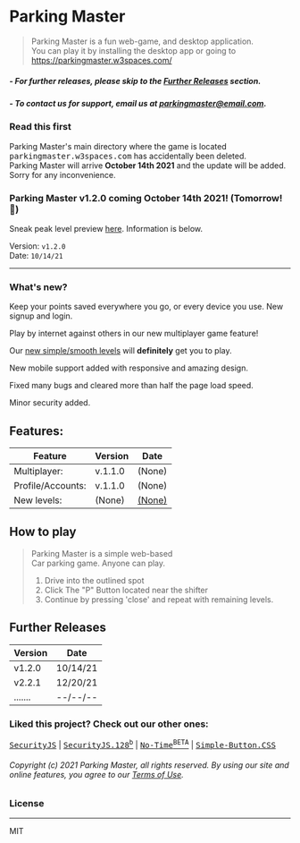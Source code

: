 # Parking Master
> Parking Master is a fun web-game, and desktop application.<br>
> You can play it by installing the desktop app or going to<br>
> https://parkingmaster.w3spaces.com/
##### - For further releases, please skip to the <a href="#further-releases">Further Releases</a> section.
##### - To contact us for support, email us at <a href="mailto:parkingmaster@email.com">parkingmaster@email.com</a>.
### Read this first
Parking Master's main directory where the game is located <kbd>parkingmaster.w3spaces.com</kbd> has accidentally been deleted.<br>
Parking Master will arrive **October 14th 2021** and the update will be added. Sorry for any inconvenience.
<!--## Parking Master desktop app released!
An all-new parking master desktop application.<br>
You can follow instructions below to install it.<br>
## ➖ Installing it
&#707; Windows 10 via <a href='https://www.npmjs.com/'>NPM:</a>
```
$ npm install Parking-Master
```
## ➖ Launch the application
```
$ cd Parking-Master
$ npm start
```-->
### Parking Master v1.2.0 coming October 14th 2021! (Tomorrow! 🎉)
Sneak peak level preview [here](https://parking-master.github.io/Parking-Master/dist/preview.htm). Information is below.

Version: `v1.2.0`<br>
Date: `10/14/21`<hr>

### What's new?
Keep your points saved everywhere you go, or every device you use. New signup and login.<br>

Play by internet against others in our new multiplayer game feature!

Our [new simple/smooth levels](https://parking-master.github.io/Parking-Master/dist/preview.htm) will **definitely** get you to play.

New mobile support added with responsive and amazing design.

Fixed many bugs and cleared more than half the page load speed.

Minor security added.


## Features:
| Feature | Version | Date |
| --------------| ------------- | ------------- |
| Multiplayer:  | v.1.1.0 | (None) |
| Profile/Accounts:  | v.1.1.0 | (None) |
| New levels:  | (None) | [(None)]() |

## How to play
> Parking Master is a simple web-based<br>
> Car parking game. Anyone can play.
> 
> 1. Drive into the outlined spot
> 2. Click The "P" Button located near the shifter
> 3. Continue by pressing 'close' and repeat with remaining levels.

## Further Releases
| Version | Date |
| ------- | ---- |
| v1.2.0 | 10/14/21 |
| v2.2.1 | 12/20/21 |
| ....... | --/--/-- |<hr>

### Liked this project? Check out our other ones:<br>
<kbd><a href="https://github.com/Parking-Master/Security.js">SecurityJS</a></kbd> | <kbd><a href="https://github.com/Parking-Master/SecurityJS.128">SecurityJS.128<sup>b</sup></a></kbd> | <kbd><a href="https://github.com/Parking-Master/No-Time">No-Time<sup>BETA</sup></a></kbd> | <kbd><a href="https://github.com/Parking-Master/Simplet-Button">Simple-Button.CSS</a></kbd><br>

###### Copyright (c) 2021 Parking Master, all rights reserved. By using our site and online features, you agree to our [Terms of Use]().
### License
<hr>MIT
